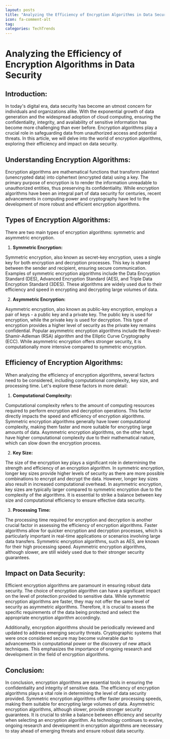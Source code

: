 ```yaml
---
layout: posts
title: "Analyzing the Efficiency of Encryption Algorithms in Data Security"
icon: fa-comment-alt
tag:      
categories: TechTrends
---
```



# Analyzing the Efficiency of Encryption Algorithms in Data Security

## Introduction:

In today's digital era, data security has become an utmost concern for individuals and organizations alike. With the exponential growth of data generation and the widespread adoption of cloud computing, ensuring the confidentiality, integrity, and availability of sensitive information has become more challenging than ever before. Encryption algorithms play a crucial role in safeguarding data from unauthorized access and potential threats. In this article, we will delve into the world of encryption algorithms, exploring their efficiency and impact on data security.

## Understanding Encryption Algorithms:

Encryption algorithms are mathematical functions that transform plaintext (unencrypted data) into ciphertext (encrypted data) using a key. The primary purpose of encryption is to render the information unreadable to unauthorized entities, thus preserving its confidentiality. While encryption algorithms have been an integral part of data security for centuries, recent advancements in computing power and cryptography have led to the development of more robust and efficient encryption algorithms.

## Types of Encryption Algorithms:

There are two main types of encryption algorithms: symmetric and asymmetric encryption.

1. **Symmetric Encryption:**

Symmetric encryption, also known as secret-key encryption, uses a single key for both encryption and decryption processes. This key is shared between the sender and recipient, ensuring secure communication. Examples of symmetric encryption algorithms include the Data Encryption Standard (DES), Advanced Encryption Standard (AES), and Triple Data Encryption Standard (3DES). These algorithms are widely used due to their efficiency and speed in encrypting and decrypting large volumes of data.

2. **Asymmetric Encryption:**

Asymmetric encryption, also known as public-key encryption, employs a pair of keys - a public key and a private key. The public key is used for encryption, while the private key is used for decryption. This type of encryption provides a higher level of security as the private key remains confidential. Popular asymmetric encryption algorithms include the Rivest-Shamir-Adleman (RSA) algorithm and the Elliptic Curve Cryptography (ECC). While asymmetric encryption offers stronger security, it is computationally more intensive compared to symmetric encryption.

## Efficiency of Encryption Algorithms:

When analyzing the efficiency of encryption algorithms, several factors need to be considered, including computational complexity, key size, and processing time. Let's explore these factors in more detail:

1. **Computational Complexity:**

Computational complexity refers to the amount of computing resources required to perform encryption and decryption operations. This factor directly impacts the speed and efficiency of encryption algorithms. Symmetric encryption algorithms generally have lower computational complexity, making them faster and more suitable for encrypting large amounts of data. Asymmetric encryption algorithms, on the other hand, have higher computational complexity due to their mathematical nature, which can slow down the encryption process.

2. **Key Size:**

The size of the encryption key plays a significant role in determining the strength and efficiency of an encryption algorithm. In symmetric encryption, longer key sizes provide higher levels of security as there are more possible combinations to encrypt and decrypt the data. However, longer key sizes also result in increased computational overhead. In asymmetric encryption, key sizes are typically larger compared to symmetric encryption due to the complexity of the algorithms. It is essential to strike a balance between key size and computational efficiency to ensure effective data security.

3. **Processing Time:**

The processing time required for encryption and decryption is another crucial factor in assessing the efficiency of encryption algorithms. Faster algorithms allow for quicker encryption and decryption processes, which is particularly important in real-time applications or scenarios involving large data transfers. Symmetric encryption algorithms, such as AES, are known for their high processing speed. Asymmetric encryption algorithms, although slower, are still widely used due to their stronger security guarantees.

## Impact on Data Security:

Efficient encryption algorithms are paramount in ensuring robust data security. The choice of encryption algorithm can have a significant impact on the level of protection provided to sensitive data. While symmetric encryption algorithms are faster, they may not offer the same level of security as asymmetric algorithms. Therefore, it is crucial to assess the specific requirements of the data being protected and select the appropriate encryption algorithm accordingly.

Additionally, encryption algorithms should be periodically reviewed and updated to address emerging security threats. Cryptographic systems that were once considered secure may become vulnerable due to advancements in computational power or the discovery of new attack techniques. This emphasizes the importance of ongoing research and development in the field of encryption algorithms.

## Conclusion:

In conclusion, encryption algorithms are essential tools in ensuring the confidentiality and integrity of sensitive data. The efficiency of encryption algorithms plays a vital role in determining the level of data security provided. Symmetric encryption algorithms offer faster processing speeds, making them suitable for encrypting large volumes of data. Asymmetric encryption algorithms, although slower, provide stronger security guarantees. It is crucial to strike a balance between efficiency and security when selecting an encryption algorithm. As technology continues to evolve, ongoing research and development in encryption algorithms are necessary to stay ahead of emerging threats and ensure robust data security.